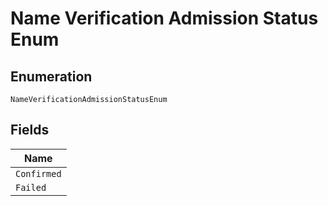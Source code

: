 
# Name Verification Admission Status Enum

## Enumeration

`NameVerificationAdmissionStatusEnum`

## Fields

| Name |
|  --- |
| `Confirmed` |
| `Failed` |


